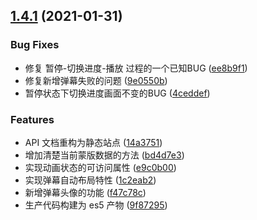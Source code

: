 ## [1.4.1](https://github.com/parksben/barrage/compare/4ceddef...v1.4.1) (2021-01-31)


### Bug Fixes

* 修复 暂停-切换进度-播放 过程的一个已知BUG ([ee8b9f1](https://github.com/parksben/barrage/commit/ee8b9f1))
* 修复新增弹幕失败的问题 ([9e0550b](https://github.com/parksben/barrage/commit/9e0550b))
* 暂停状态下切换进度画面不变的BUG ([4ceddef](https://github.com/parksben/barrage/commit/4ceddef))


### Features

* API 文档重构为静态站点 ([14a3751](https://github.com/parksben/barrage/commit/14a3751))
* 增加清楚当前蒙版数据的方法 ([bd4d7e3](https://github.com/parksben/barrage/commit/bd4d7e3))
* 实现动画状态的可访问属性 ([e9c0b00](https://github.com/parksben/barrage/commit/e9c0b00))
* 实现弹幕自动布局特性 ([1c2eab2](https://github.com/parksben/barrage/commit/1c2eab2))
* 新增弹幕头像的功能 ([f47c78c](https://github.com/parksben/barrage/commit/f47c78c))
* 生产代码构建为 es5 产物 ([9f87295](https://github.com/parksben/barrage/commit/9f87295))



